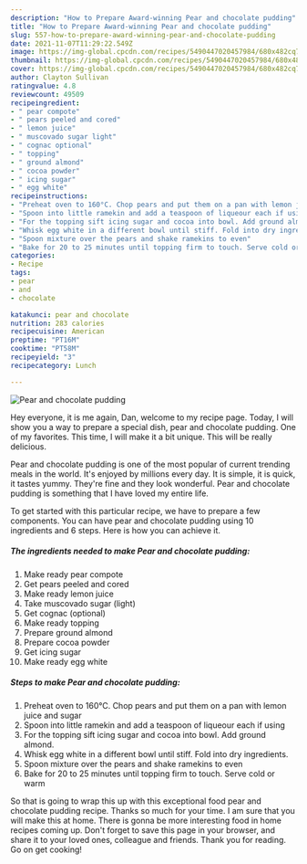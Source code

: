 ```yaml
---
description: "How to Prepare Award-winning Pear and chocolate pudding"
title: "How to Prepare Award-winning Pear and chocolate pudding"
slug: 557-how-to-prepare-award-winning-pear-and-chocolate-pudding
date: 2021-11-07T11:29:22.549Z
image: https://img-global.cpcdn.com/recipes/5490447020457984/680x482cq70/pear-and-chocolate-pudding-recipe-main-photo.jpg
thumbnail: https://img-global.cpcdn.com/recipes/5490447020457984/680x482cq70/pear-and-chocolate-pudding-recipe-main-photo.jpg
cover: https://img-global.cpcdn.com/recipes/5490447020457984/680x482cq70/pear-and-chocolate-pudding-recipe-main-photo.jpg
author: Clayton Sullivan
ratingvalue: 4.8
reviewcount: 49509
recipeingredient:
- " pear compote"
- " pears peeled and cored"
- " lemon juice"
- " muscovado sugar light"
- " cognac optional"
- " topping"
- " ground almond"
- " cocoa powder"
- " icing sugar"
- " egg white"
recipeinstructions:
- "Preheat oven to 160°C. Chop pears and put them on a pan with lemon juice and sugar"
- "Spoon into little ramekin and add a teaspoon of liqueour each if using"
- "For the topping sift icing sugar and cocoa into bowl. Add ground almond."
- "Whisk egg white in a different bowl until stiff. Fold into dry ingredients."
- "Spoon mixture over the pears and shake ramekins to even"
- "Bake for 20 to 25 minutes until topping firm to touch. Serve cold or warm"
categories:
- Recipe
tags:
- pear
- and
- chocolate

katakunci: pear and chocolate 
nutrition: 283 calories
recipecuisine: American
preptime: "PT16M"
cooktime: "PT58M"
recipeyield: "3"
recipecategory: Lunch

---
```



![Pear and chocolate pudding](https://img-global.cpcdn.com/recipes/5490447020457984/680x482cq70/pear-and-chocolate-pudding-recipe-main-photo.jpg)

Hey everyone, it is me again, Dan, welcome to my recipe page. Today, I will show you a way to prepare a special dish, pear and chocolate pudding. One of my favorites. This time, I will make it a bit unique. This will be really delicious.



Pear and chocolate pudding is one of the most popular of current trending meals in the world. It's enjoyed by millions every day. It is simple, it is quick, it tastes yummy. They're fine and they look wonderful. Pear and chocolate pudding is something that I have loved my entire life.


To get started with this particular recipe, we have to prepare a few components. You can have pear and chocolate pudding using 10 ingredients and 6 steps. Here is how you can achieve it.

<!--inarticleads1-->

##### The ingredients needed to make Pear and chocolate pudding:

1. Make ready  pear compote
1. Get  pears peeled and cored
1. Make ready  lemon juice
1. Take  muscovado sugar (light)
1. Get  cognac (optional)
1. Make ready  topping
1. Prepare  ground almond
1. Prepare  cocoa powder
1. Get  icing sugar
1. Make ready  egg white




<!--inarticleads2-->

##### Steps to make Pear and chocolate pudding:

1. Preheat oven to 160°C. Chop pears and put them on a pan with lemon juice and sugar
1. Spoon into little ramekin and add a teaspoon of liqueour each if using
1. For the topping sift icing sugar and cocoa into bowl. Add ground almond.
1. Whisk egg white in a different bowl until stiff. Fold into dry ingredients.
1. Spoon mixture over the pears and shake ramekins to even
1. Bake for 20 to 25 minutes until topping firm to touch. Serve cold or warm




So that is going to wrap this up with this exceptional food pear and chocolate pudding recipe. Thanks so much for your time. I am sure that you will make this at home. There is gonna be more interesting food in home recipes coming up. Don't forget to save this page in your browser, and share it to your loved ones, colleague and friends. Thank you for reading. Go on get cooking!
